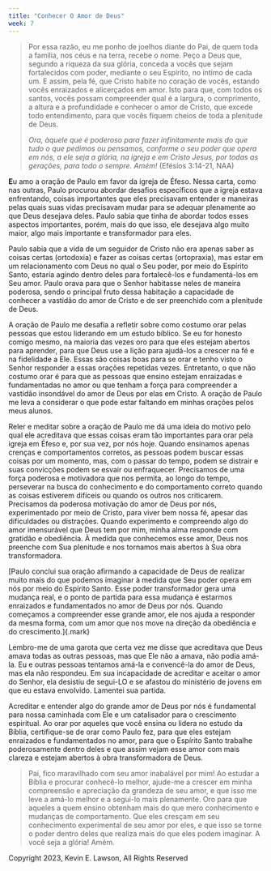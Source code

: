 ```yaml
---
title: "Conhecer O Amor de Deus"
week: 7
---
```


> Por essa razão, eu me ponho de joelhos diante do Pai, de quem toda a
> família, nos céus e na terra, recebe o nome. Peço a Deus que, segundo
> a riqueza da sua glória, conceda a vocês que sejam fortalecidos com
> poder, mediante o seu Espírito, no íntimo de cada um. E assim, pela
> fé, que Cristo habite no coração de vocês, estando vocês enraizados e
> alicerçados em amor. Isto para que, com todos os santos, vocês possam
> compreender qual é a largura, o comprimento, a altura e a profundidade
> e conhecer o amor de Cristo, que excede todo entendimento, para que
> vocês fiquem cheios de toda a plenitude de Deus.
>
> *Ora, àquele que é poderoso para fazer infinitamente mais do que tudo
> o que pedimos ou pensamos, conforme o seu poder que opera em nós, a
> ele seja a glória, na igreja e em Cristo Jesus, por todas as gerações,
> para todo o sempre. Amém!* (Efésios 3:14-21, NAA)

**E**u amo a oração de Paulo em favor da igreja de Éfeso. Nessa carta,
como nas outras, Paulo procurou abordar desafios específicos que a
igreja estava enfrentando, coisas importantes que eles precisavam
entender e maneiras pelas quais suas vidas precisavam mudar para se
adequar plenamente ao que Deus desejava deles. Paulo sabia que tinha de
abordar todos esses aspectos importantes, porém, mais do que isso, ele
desejava algo muito maior, algo mais importante e transformador para
eles.

Paulo sabia que a vida de um seguidor de Cristo não era apenas saber as
coisas certas (ortodoxia) e fazer as coisas certas (ortopraxia), mas
estar em um relacionamento com Deus no qual o Seu poder, por meio do
Espírito Santo, estaria agindo dentro deles para fortalecê-los e
fundamentá-los em Seu amor. Paulo orava para que o Senhor habitasse
neles de maneira poderosa, sendo o principal fruto dessa habitação a
capacidade de conhecer a vastidão do amor de Cristo e de ser preenchido
com a plenitude de Deus.

A oração de Paulo me desafia a refletir sobre como costumo orar pelas
pessoas que estou liderando em um estudo bíblico. Se eu for honesto
comigo mesmo, na maioria das vezes oro para que eles estejam abertos
para aprender, para que Deus use a lição para ajudá-los a crescer na fé
e na fidelidade a Ele. Essas são coisas boas para se orar e tenho visto
o Senhor responder a essas orações repetidas vezes. Entretanto, o que
não costumo orar é para que as pessoas que ensino estejam enraizadas e
fundamentadas no amor ou que tenham a força para compreender a vastidão
insondável do amor de Deus por elas em Cristo. A oração de Paulo me leva
a considerar o que pode estar faltando em minhas orações pelos meus
alunos.

Reler e meditar sobre a oração de Paulo me dá uma ideia do motivo pelo
qual ele acreditava que essas coisas eram tão importantes para orar pela
igreja em Éfeso e, por sua vez, por nós hoje. Quando ensinamos apenas
crenças e comportamentos corretos, as pessoas podem buscar essas coisas
por um momento, mas, com o passar do tempo, podem se distrair e suas
convicções podem se esvair ou enfraquecer. Precisamos de uma força
poderosa e motivadora que nos permita, ao longo do tempo, perseverar na
busca do conhecimento e do comportamento correto quando as coisas
estiverem difíceis ou quando os outros nos criticarem. Precisamos da
poderosa motivação do amor de Deus por nós, experimentado por meio de
Cristo, para viver bem nossa fé, apesar das dificuldades ou distrações.
Quando experimento e compreendo algo do amor imensurável que Deus tem
por mim, minha alma responde com gratidão e obediência. À medida que
conhecemos esse amor, Deus nos preenche com Sua plenitude e nos tornamos
mais abertos à Sua obra transformadora.

[Paulo conclui sua oração afirmando a capacidade de Deus de realizar
muito mais do que podemos imaginar à medida que Seu poder opera em nós
por meio do Espírito Santo. Esse poder transformador gera uma mudança
real, e o ponto de partida para essa mudança é estarmos enraizados e
fundamentados no amor de Deus por nós. Quando começamos a compreender
esse grande amor, ele nos ajuda a responder da mesma forma, com um amor
que nos move na direção da obediência e do crescimento.]{.mark}

Lembro-me de uma garota que certa vez me disse que acreditava que Deus
amava todas as outras pessoas, mas que Ele não a amava, não podia
amá-la. Eu e outras pessoas tentamos amá-la e convencê-la do amor de
Deus, mas ela não respondeu. Em sua incapacidade de acreditar e aceitar
o amor do Senhor, ela desistiu de segui-LO e se afastou do ministério de
jovens em que eu estava envolvido. Lamentei sua partida.

Acreditar e entender algo do grande amor de Deus por nós é fundamental
para nossa caminhada com Ele e um catalisador para o crescimento
espiritual. Ao orar por aqueles que você ensina ou lidera no estudo da
Bíblia, certifique-se de orar como Paulo fez, para que eles estejam
enraizados e fundamentados no amor, para que o Espírito Santo trabalhe
poderosamente dentro deles e que assim vejam esse amor com mais clareza
e estejam abertos à obra transformadora de Deus.

> Pai, fico maravilhado com seu amor inabalável por mim! Ao estudar a
> Bíblia e procurar conhecê-lo melhor, ajude-me a crescer em minha
> compreensão e apreciação da grandeza de seu amor, e que isso me leve a
> amá-lo melhor e a segui-lo mais plenamente. Oro para que aqueles a
> quem ensino obtenham mais do que mero conhecimento e mudanças de
> comportamento. Que eles cresçam em seu conhecimento experimental de
> seu amor por eles, e que isso se torne o poder dentro deles que
> realiza mais do que eles podem imaginar. A você seja a glória! Amém.

Copyright 2023, Kevin E. Lawson, All Rights Reserved
